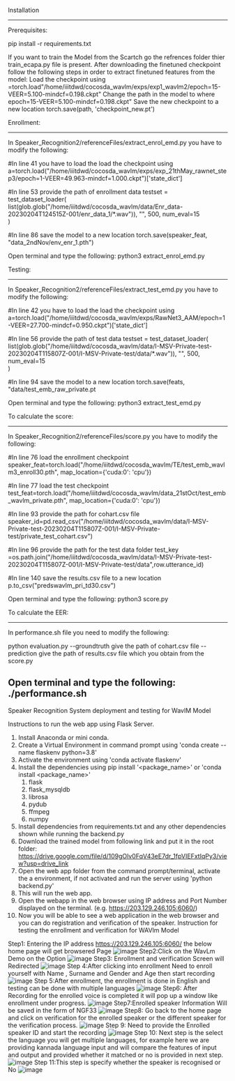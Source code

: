 Installation
____________

Prerequisites:

pip install -r requirements.txt

If you want to train the Model from the Scartch go the refrences folder thier train_ecapa.py file is present.
After downloading the finetuned checkpoint follow the following steps in order to extract finetuned features from the model:
Load the checkpoint using =torch.load"/home/iiitdwd/cocosda_wavlm/exps/exp1_wavlm2/epoch=15-VEER=5.100-mindcf=0.198.ckpt"
Change the path in the model to where epoch=15-VEER=5.100-mindcf=0.198.ckpt"
Save the new checkpoint to a new location torch.save(path, 'checkpoint_new.pt')

Enrollment:
___________
In Speaker_Recognition2/referenceFiles/extract_enrol_emd.py you have to modify the following:

#In line 41 you have to load the load the checkpoint using
a=torch.load("/home/iiitdwd/cocosda_wavlm/exps/exp_21thMay_rawnet_step3/epoch=1-VEER=49.963-mindcf=1.000.ckpt")['state_dict']

#In line 53 provide the path of enrollment data
testset = test_dataset_loader(
    list(glob.glob("/home/iiitdwd/cocosda_wavlm/data/Enr_data-20230204T124515Z-001/enr_data_1/*.wav")),
    "",
    500,
    num_eval=15   
)

#In line 86 save the model to a new location
torch.save(speaker_feat, "data_2ndNov/env_enr_1.pth")

Open terminal and type the following:
python3 extract_enrol_emd.py

Testing:
________
In Speaker_Recognition2/referenceFiles/extract_test_emd.py you have to modify the following:

#In line 42 you have to load the load the checkpoint using
a=torch.load("/home/iiitdwd/cocosda_wavlm/exps/RawNet3_AAM/epoch=1-VEER=27.700-mindcf=0.950.ckpt")['state_dict']

#In line 56 provide the path of test data
testset = test_dataset_loader(
    list(glob.glob("/home/iiitdwd/cocosda_wavlm/data/I-MSV-Private-test-20230204T115807Z-001/I-MSV-Private-test/data/*.wav")),
    "",
    500,
    num_eval=15   
)

#In line 94 save the model to a new location
torch.save(feats, "data/test_emb_raw_private.pt

Open terminal and type the following:
python3 extract_test_emd.py

To calculate the score:
_______________________
In Speaker_Recognition2/referenceFiles/score.py you have to modify the following:

#In line 76 load the enrollment checkpoint
speaker_feat=torch.load("/home/iiitdwd/cocosda_wavlm/TE/test_emb_wavlm3_enroll30.pth", map_location={'cuda:0': 'cpu'})

#In line 77 load the test checkpoint
test_feat=torch.load("/home/iiitdwd/cocosda_wavlm/data_21stOct/test_emb_wavlm_private.pth", map_location={'cuda:0': 'cpu'})

#In line 93 provide the path for cohart.csv file
speaker_id=pd.read_csv("/home/iiitdwd/cocosda_wavlm/data/I-MSV-Private-test-20230204T115807Z-001/I-MSV-Private-test/private_test_cohart.csv")

#In line 96 provide the path for the test data folder
test_key =os.path.join("/home/iiitdwd/cocosda_wavlm/data/I-MSV-Private-test-20230204T115807Z-001/I-MSV-Private-test/data",row.utterance_id) 

#In line 140 save the results.csv file to a new location
p.to_csv("predswavlm_pri_td30.csv")

Open terminal and type the following:
python3 score.py

To calculate the EER:
_____________________
In performance.sh file you need to modify the following:
 
python evaluation.py --groundtruth give the path of cohart.csv file --prediction give the path of results.csv file which you obtain from the score.py

Open terminal and type the following:
./performance.sh
--------------------------------------------------------------------------------------------------------------------------------------
Speaker Recognition System deployment and testing for WavlM Model

Instructions to run the web app using Flask Server.

1. Install Anaconda or mini conda.
2. Create a Virtual Environment in command prompt using 'conda create --name flaskenv python=3.8'
3. Activate the environment using 'conda activate flaskenv'
4. Install the dependencies using pip install '<package_name>' or 'conda install <package_name>'
    1. flask
    2. flask_mysqldb
    3. librosa
    4. pydub
    5. ffmpeg
    6. numpy
5. Install dependencies from requirements.txt and any other dependencies shown while running the backend.py
7. Download the trained model from following link and put it in the root folder:
   https://drive.google.com/file/d/109gOlv0FqV43eE7dr_1fpVIEFxtIqPy3/view?usp=drive_link
8. Open the web app folder from the command prompt/terminal, activate the a environment, if not activated and run the server using 'python backend.py'
9. This will run the web app.
10. Open the webapp in the web browser using IP address and Port Number displayed on the terminal. (e.g. https://203.129.246.105:6060/)
11. Now you will be able to see a web application in the web browser and you can do registration and verification of the speaker.
Instruction for testing the enrollment and verification for WAVlm Model

Step1: Entering the IP address  https://203.129.246.105:6060/ the below home page will get browsered Page
![image](https://github.com/SR-MEiTY/Speaker_Recognition2/assets/104900510/bbaf650c-a2d6-4e16-851a-05cf042796f8)
Step2:Click on the WavLm Demo on the Option
![image](https://github.com/SR-MEiTY/Speaker_Recognition2/assets/104900510/3c44a6f9-aeb2-44ed-9a50-84b34dbc2f58)
Step3: Enrollment and verification Screen will Redirected
![image](https://github.com/SR-MEiTY/Speaker_Recognition2/assets/104900510/23ab41b0-9318-4912-b045-dcf9b3b39cff)
Step 4:After clicking into enrollment Need to enroll yourself with Name , Surname and Gender and Age then start recording 
![image](https://github.com/SR-MEiTY/Speaker_Recognition2/assets/104900510/1f71d064-1e52-4569-b7f4-21f1b1e3e54b)
 Step 5:After enrollment, the enrollment is done in English and testing can be done with multiple languages
 ![image](https://github.com/SR-MEiTY/Speaker_Recognition2/assets/104900510/62c4839e-963b-40fa-a601-78f872a8895d)
 Step6: After Recording for the enrolled voice is completed it will pop up a window like enrollment under progress.
 ![image](https://github.com/SR-MEiTY/Speaker_Recognition2/assets/104900510/44740a78-51e2-4842-9830-54071114cc64)
 Step7:Enrolled speaker Information Will be saved in the form of NGF33
 ![image](https://github.com/SR-MEiTY/Speaker_Recognition2/assets/104900510/2b9f941f-d3fb-4444-a734-54752122d40c)
 Step8: Go back to the home page and click on verification for the enrolled speaker or the different speaker for the verification process.
 ![image](https://github.com/SR-MEiTY/Speaker_Recognition2/assets/104900510/34be2636-d029-4587-b755-e56366b5475b)
 Step 9: Need to provide the Enrolled speaker ID and start the recording 
 ![image](https://github.com/SR-MEiTY/Speaker_Recognition2/assets/104900510/41435b08-291c-4190-8564-d186bab03340)
 Step 10: Next step is the select the language you will get multiple languages, for example here we are providing kannada language input and will compare the features of input and output and provided 
 whether it matched or no is provided in next step.
 ![image](https://github.com/SR-MEiTY/Speaker_Recognition2/assets/104900510/a073307a-e99f-437b-b36a-727bd8e5175c)
 Step 11:This step is specify whether the speaker is recognised or No
 ![image](https://github.com/SR-MEiTY/Speaker_Recognition2/assets/104900510/9f925f96-c797-43e8-aede-0a35ed06aa2f)
